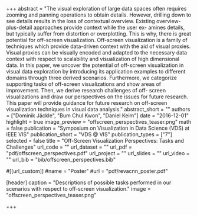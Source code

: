 +++
abstract = "The visual exploration of large data spaces often requires zooming and panning operations to obtain details. However, drilling down to see details results in the loss of contextual overview. Existing overview-plus-detail approaches provide context while the user ex- amines details, but typically suffer from distortion or overplotting. This is why, there is great potential for off-screen visualization. Off-screen visualization is a family of techniques which provide data-driven context with the aid of visual proxies. Visual proxies can be visually encoded and adapted to the necessary data context with respect to scalability and visualization of high dimensional data. In this paper, we uncover the potential of off-screen visualization in visual data exploration by introducing its application examples to different domains through three derived scenarios. Furthermore, we categorize supporting tasks of off-screen visualizations and show areas of improvement. Then, we derive research challenges of off- screen visualizations and draw our perspectives on the issues for future research. This paper will provide guidance for future research on off-screen visualization techniques in visual data analysis."
abstract_short = ""
authors = ["Dominik Jäckle", "Bum Chul Kwon", "Daniel Keim"]
date = "2016-12-01"
highlight = true
image_preview = "offscreen_perspectives_teaser.png"
math = false
publication = "Symposium on Visualization in Data Science (VDS) at IEEE VIS"
publication_short = "VDS @ VIS"
publication_types = ["7"]
selected = false
title = "Off-Screen Visualization Perspectives: Tasks and Challenges"
url_code = ""
url_dataset = ""
url_pdf = "pdf/offscreen_perspectives.pdf"
url_project = ""
url_slides = ""
url_video = ""
url_bib = "bib/offscreen_perspectives.bib"

#[[url_custom]]
#name = "Poster"
#url = "pdf/revacnn_poster.pdf"

[header]
  caption = "Descriptions of possible tasks performed in our scenarios with respect to off-screen visualization."
  image = "offscreen_perspectives_teaser.png"

+++

